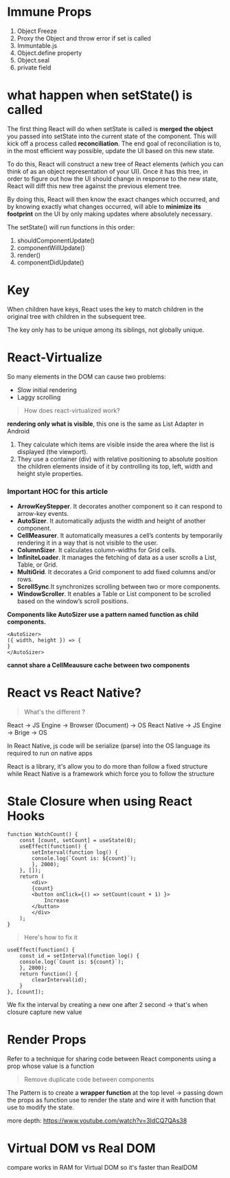 # Immune Props

1. Object Freeze
2. Proxy the Object and throw error if set is called
3. Immuntable.js
4. Object.define property
5. Object.seal
6. private field

# what happen when setState() is called

The first thing React will do when setState is called is **merged the object** you passed into setState into the current state of the component. This will kick off a process called **reconciliation**. The end goal of reconciliation is to, in the most efficient way possible, update the UI based on this new state.

To do this, React will construct a new tree of React elements (which you can think of as an object representation of your UI). Once it has this tree, in order to figure out how the UI should change in response to the new state, React will diff this new tree against the previous element tree.

By doing this, React will then know the exact changes which occurred, and by knowing exactly what changes occurred, will able to **minimize its footprint** on the UI by only making updates where absolutely necessary.

The setState() will run functions in this order:

1. shouldComponentUpdate()
2. componentWillUpdate()
3. render()
4. componentDidUpdate()

# Key

When children have keys, React uses the key to match children in the original tree with children in the subsequent tree.

The key only has to be unique among its siblings, not globally unique.

# React-Virtualize

So many elements in the DOM can cause two problems:

- Slow initial rendering
- Laggy scrolling

> How does react-virtualized work?

**rendering only what is visible**, this one is the same as List Adapter in Android

1. They calculate which items are visible inside the area where the list is displayed (the viewport).
2. They use a container (div) with relative positioning to absolute position the children elements inside of it by controlling its top, left, width and height style properties.

### Important HOC for this article

- **ArrowKeyStepper**. It decorates another component so it can respond to arrow-key events.
- **AutoSizer**. It automatically adjusts the width and height of another component.
- **CellMeasurer**. It automatically measures a cell’s contents by temporarily rendering it in a way that is not visible to the user.
- **ColumnSizer**. It calculates column-widths for Grid cells.
- **InfiniteLoader**. It manages the fetching of data as a user scrolls a List, Table, or Grid.
- **MultiGrid**. It decorates a Grid component to add fixed columns and/or rows.
- **ScrollSync**.It synchronizes scrolling between two or more components.
- **WindowScroller**. It enables a Table or List component to be scrolled based on the window’s scroll positions.

**Components like AutoSizer use a pattern named function as child components.**

    <AutoSizer>
    ({ width, height }) => {
    }
    </AutoSizer>

**cannot share a CellMeausure cache between two components**

# React vs React Native?

> What's the different ?

React -> JS Engine -> Browser (Document) -> OS
React Native -> JS Engine -> Brige -> OS

In React Native, js code will be serialize (parse) into the OS language its required to run on native apps

React is a library, it's allow you to do more than follow a fixed structure while React Native is a framework which force you to follow the structure

# Stale Closure when using React Hooks

    function WatchCount() {
        const [count, setCount] = useState(0);
        useEffect(function() {
            setInterval(function log() {
            console.log(`Count is: ${count}`);
            }, 2000);
        }, []);
        return (
            <div>
            {count}
            <button onClick={() => setCount(count + 1) }>
                Increase
            </button>
            </div>
        );
    }

> Here's how to fix it

    useEffect(function() {
        const id = setInterval(function log() {
        console.log(`Count is: ${count}`);
        }, 2000);
        return function() {
            clearInterval(id);
        }
    }, [count]);

We fix the interval by creating a new one after 2 second -> that's when closure capture new value

# Render Props

Refer to a technique for sharing code between React components using a prop whose value is a function

> Remove duplicate code between components

The Pattern is to create a **wrapper function** at the top level -> passing down the props as function use to render the state and wire it with function that use to modify the state.

more depth: https://www.youtube.com/watch?v=3IdCQ7QAs38

# Virtual DOM vs Real DOM

compare works in RAM for Virtual DOM so it's faster than RealDOM
